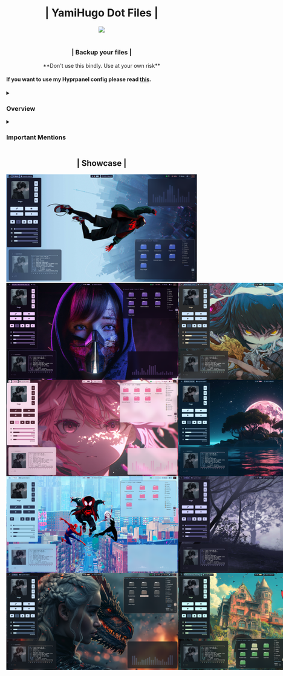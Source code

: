<div align="center">
    <h1> | YamiHugo Dot Files | </h1>
</div>

<p align="center">
  <a href="https://github.com/yamihugo">
    <img src="https://github.com/yamihugo.png" style=" width="200" height="200" />
  </a>
</p>

<div> <h1></h1> </div>

<div align="center">
<h3> | Backup your files | </h3> 
<p> **Don't use this bindly. Use at your own risk** </p>
</div>

#### If you want to use my Hyprpanel config please read [this](https://github.com/yamihugo/Hyprlanddots/tree/ecad7ef28a77f76e3281c2e6ccfc0ce39432717c/hyprpanelconf).

<details> 
<summary> <h3> Overview </h3></summary>
  
  - [Hyprland](https://hyprland.org/)
  - [Kitty](https://sw.kovidgoyal.net/kitty/)
  - [Hyprpanel](https://hyprpanel.com/)
  - [fastfetch](https://github.com/fastfetch-cli/fastfetch)
  - [zsh](https://ohmyz.sh/)
  
</details>

<details>
  <summary> <h3> Important Mentions </h3></summary>
  
- [prasanthrangan ](https://github.com/prasanthrangan)
- [HyDE Project](https://github.com/HyDE-Project)
- [JaKooLit](https://github.com/JaKooLit)
- [1amSimp1e](https://github.com/1amSimp1e)
  
</details> 

<div align="center">
  <h2> | Showcase | </h2>
</div>

<div align="center">
  <img src="https://github.com/yamihugo/Hyprlanddots/blob/ecad7ef28a77f76e3281c2e6ccfc0ce39432717c/Images/image9.png" />
</div>

<div style="display: flex;">
    <img src="https://github.com/yamihugo/Hyprlanddots/blob/ecad7ef28a77f76e3281c2e6ccfc0ce39432717c/Images/image5.png" width="455" />
    <img src="https://github.com/yamihugo/Hyprlanddots/blob/ecad7ef28a77f76e3281c2e6ccfc0ce39432717c/Images/image8.png" width="455" />
</div>

<div style="display: flex;">
    <img src="https://github.com/yamihugo/Hyprlanddots/blob/ecad7ef28a77f76e3281c2e6ccfc0ce39432717c/Images/image4.png" width="455" />
    <img src="https://github.com/yamihugo/Hyprlanddots/blob/ecad7ef28a77f76e3281c2e6ccfc0ce39432717c/Images/image1.png" width="455" />
</div>

<div style="display: flex;">
    <img src="https://github.com/yamihugo/Hyprlanddots/blob/ecad7ef28a77f76e3281c2e6ccfc0ce39432717c/Images/image3.png" width="455" />
    <img src="https://github.com/yamihugo/Hyprlanddots/blob/ecad7ef28a77f76e3281c2e6ccfc0ce39432717c/Images/image2.png" width="455" />
</div>

<div style="display: flex;">
    <img src="https://github.com/yamihugo/Hyprlanddots/blob/ecad7ef28a77f76e3281c2e6ccfc0ce39432717c/Images/image6.png" width="455" />
    <img src="https://github.com/yamihugo/Hyprlanddots/blob/ecad7ef28a77f76e3281c2e6ccfc0ce39432717c/Images/image7.png" width="455" />
</div>
